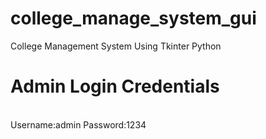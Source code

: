 # college_manage_system_gui
College Management System Using Tkinter Python
<h1>Admin Login Credentials</h1><br>
Username:admin
Password:1234

